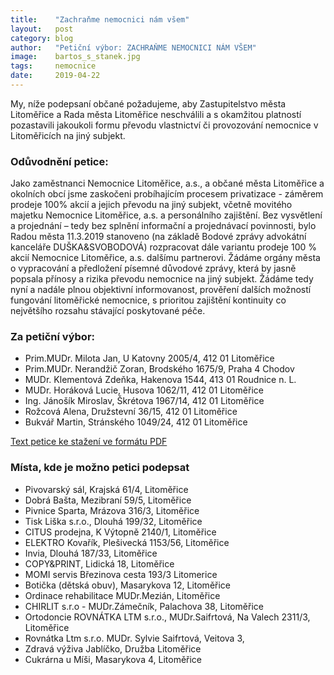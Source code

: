 ```yaml
---
title:	  "Zachraňme nemocnici nám všem"
layout:	  post
category: blog
author:	  "Petiční výbor: ZACHRAŇME NEMOCNICI NÁM VŠEM"
image:	  bartos_s_stanek.jpg
tags:	  nemocnice
date:	  2019-04-22
---
```

My, níže podepsaní občané požadujeme, aby Zastupitelstvo města Litoměřice a Rada města Litoměřice neschválili a s okamžitou platností pozastavili jakoukoli formu převodu vlastnictví či provozování nemocnice v Litoměřicích na jiný subjekt.

### Odůvodnění petice:
Jako zaměstnanci Nemocnice Litoměřice, a.s., a občané města Litoměřice a okolních obcí jsme zaskočeni probíhajícím procesem privatizace - záměrem prodeje 100% akcií a jejich převodu na jiný subjekt, včetně movitého majetku Nemocnice Litoměřice, a.s. a personálního zajištění. Bez vysvětlení a projednání – tedy bez splnění informační a projednávací povinnosti, bylo Radou města 11.3.2019 stanoveno (na základě Bodové zprávy advokátní kanceláře DUŠKA&SVOBODOVÁ) rozpracovat dále variantu prodeje 100 % akcií Nemocnice Litoměřice, a.s. dalšímu partnerovi.
Žádáme orgány města o vypracování a předložení písemné důvodové zprávy, která by jasně popsala přínosy a rizika převodu nemocnice na jiný subjekt.
Žádáme tedy nyní a nadále plnou objektivní informovanost, prověření dalších možností fungování litoměřické nemocnice, s prioritou zajištění kontinuity co největšího rozsahu stávající poskytované péče.

### Za petiční výbor:
* Prim.MUDr. Milota Jan, U Katovny 2005/4, 412 01 Litoměřice
* Prim.MUDr. Nerandžič Zoran, Brodského 1675/9, Praha 4 Chodov
* MUDr. Klementová Zdeňka, Hakenova 1544, 413 01 Roudnice n. L.
* MUDr. Horáková Lucie, Husova 1062/11, 412 01 Litoměřice
* Ing. Jánošík Miroslav, Škrétova 1967/14, 412 01 Litoměřice
* Rožcová Alena, Družstevní 36/15, 412 01 Litoměřice
* Bukvář Martin, Stránského 1049/24, 412 01 Litoměřice

[Text petice ke stažení ve formátu PDF](/assets/pdf/petice-nemocnice.pdf)

### Místa, kde je možno petici podepsat
* Pivovarský sál, Krajská 61/4, Litoměřice
* Dobrá Bašta, Mezibraní 59/5, Litoměřice
* Pivnice Sparta, Mrázova 316/3, Litoměřice
* Tisk Liška s.r.o., Dlouhá 199/32, Litoměřice
* CITUS prodejna, K Výtopně 2140/1, Litoměřice
* ELEKTRO Kovařík, Plešivecká 1153/56, Litoměřice
* Invia, Dlouhá 187/33, Litoměřice
* COPY&PRINT, Lidická 18, Litoměřice
* MOMI servis Březinova cesta 193/3 Litomerice
* Botička (dětská obuv), Masarykova 12, Litoměřice
* Ordinace rehabilitace MUDr.Mezián, Litoměřice
* CHIRLIT s.r.o - MUDr.Zámečník, Palachova 38, Litoměřice
* Ortodoncie ROVNÁTKA LTM s.r.o., MUDr.Saifrtová, Na Valech 2311/3, Litoměřice
* Rovnátka Ltm s.r.o. MUDr. Sylvie Saifrtová, Veitova 3,
* Zdravá výživa Jablíčko, Družba Litoměřice
* Cukrárna u Míši, Masarykova 4, Litoměřice


